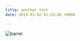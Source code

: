 ```yaml
---
title: another test
date: 2019-01-02 01:53:08 +0000

---
```

![barrel]({{site.baseurl}}/assets/images/10_Story_about_a_boy_falling_in_a_barrel_of_honey.JPG "barrel")